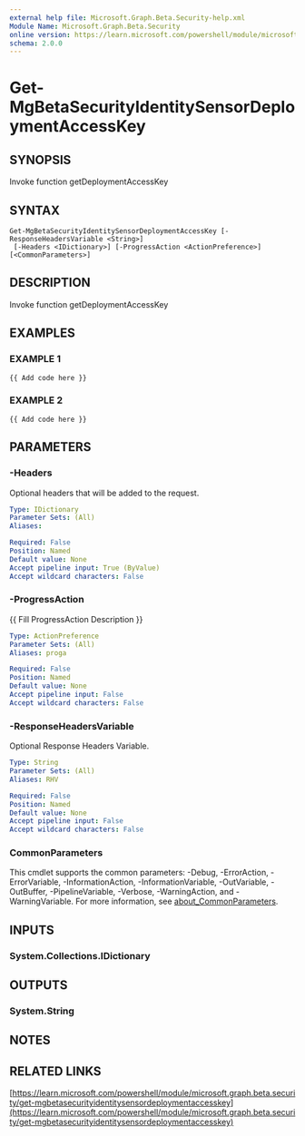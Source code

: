 ```yaml
---
external help file: Microsoft.Graph.Beta.Security-help.xml
Module Name: Microsoft.Graph.Beta.Security
online version: https://learn.microsoft.com/powershell/module/microsoft.graph.beta.security/get-mgbetasecurityidentitysensordeploymentaccesskey
schema: 2.0.0
---
```


# Get-MgBetaSecurityIdentitySensorDeploymentAccessKey

## SYNOPSIS
Invoke function getDeploymentAccessKey

## SYNTAX

```
Get-MgBetaSecurityIdentitySensorDeploymentAccessKey [-ResponseHeadersVariable <String>]
 [-Headers <IDictionary>] [-ProgressAction <ActionPreference>] [<CommonParameters>]
```

## DESCRIPTION
Invoke function getDeploymentAccessKey

## EXAMPLES

### EXAMPLE 1
```
{{ Add code here }}
```

### EXAMPLE 2
```
{{ Add code here }}
```

## PARAMETERS

### -Headers
Optional headers that will be added to the request.

```yaml
Type: IDictionary
Parameter Sets: (All)
Aliases:

Required: False
Position: Named
Default value: None
Accept pipeline input: True (ByValue)
Accept wildcard characters: False
```

### -ProgressAction
{{ Fill ProgressAction Description }}

```yaml
Type: ActionPreference
Parameter Sets: (All)
Aliases: proga

Required: False
Position: Named
Default value: None
Accept pipeline input: False
Accept wildcard characters: False
```

### -ResponseHeadersVariable
Optional Response Headers Variable.

```yaml
Type: String
Parameter Sets: (All)
Aliases: RHV

Required: False
Position: Named
Default value: None
Accept pipeline input: False
Accept wildcard characters: False
```

### CommonParameters
This cmdlet supports the common parameters: -Debug, -ErrorAction, -ErrorVariable, -InformationAction, -InformationVariable, -OutVariable, -OutBuffer, -PipelineVariable, -Verbose, -WarningAction, and -WarningVariable. For more information, see [about_CommonParameters](http://go.microsoft.com/fwlink/?LinkID=113216).

## INPUTS

### System.Collections.IDictionary
## OUTPUTS

### System.String
## NOTES

## RELATED LINKS

[https://learn.microsoft.com/powershell/module/microsoft.graph.beta.security/get-mgbetasecurityidentitysensordeploymentaccesskey](https://learn.microsoft.com/powershell/module/microsoft.graph.beta.security/get-mgbetasecurityidentitysensordeploymentaccesskey)




